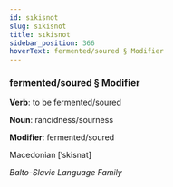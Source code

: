 ```yaml
---
id: sıkisnot
slug: sıkisnot
title: sıkisnot
sidebar_position: 366
hoverText: fermented/soured § Modifier
---
```


### fermented/soured § Modifier

**Verb**: to be fermented/soured

**Noun**: rancidness/sourness

**Modifier**: fermented/soured

Macedonian [ˈskisnat]

*Balto-Slavic Language Family*